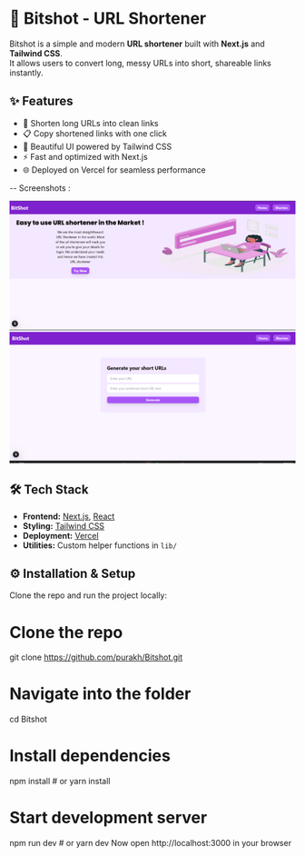 # 🔗 Bitshot - URL Shortener

Bitshot is a simple and modern **URL shortener** built with **Next.js** and **Tailwind CSS**.  
It allows users to convert long, messy URLs into short, shareable links instantly.

## ✨ Features

- 🔑 Shorten long URLs into clean links  
- 📋 Copy shortened links with one click  
- 🎨 Beautiful UI powered by Tailwind CSS  
- ⚡ Fast and optimized with Next.js  
- 🌐 Deployed on Vercel for seamless performance

-- Screenshots :

<img src="./Screenshots/home.png" alt="Home Page" width="700"/>


<img src="./Screenshots/s2.png" alt="Shortner Page" width="700"/>


## 🛠️ Tech Stack

- **Frontend:** [Next.js](https://nextjs.org/), [React](https://react.dev/)  
- **Styling:** [Tailwind CSS](https://tailwindcss.com/)  
- **Deployment:** [Vercel](https://vercel.com/)  
- **Utilities:** Custom helper functions in `lib/`


## ⚙️ Installation & Setup

Clone the repo and run the project locally:

# Clone the repo
git clone https://github.com/purakh/Bitshot.git

# Navigate into the folder
cd Bitshot

# Install dependencies
npm install   # or yarn install

# Start development server
npm run dev   # or yarn dev
Now open http://localhost:3000 in your browser 
